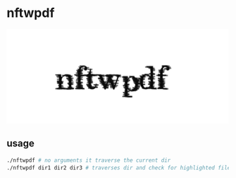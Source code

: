 # nftwpdf
![gimpressionist applied to random font](nftwpdf.png)

## usage
```sh
./nftwpdf # no arguments it traverse the current dir
./nftwpdf dir1 dir2 dir3 # traverses dir and check for highlighted files
```
